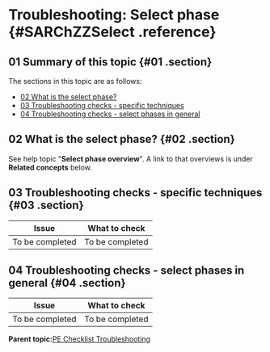 # Troubleshooting: Select phase {#SARChZZSelect .reference}

## 01 Summary of this topic {#01 .section}

The sections in this topic are as follows:

-   [02 What is the select phase?](#02)
-   [03 Troubleshooting checks - specific techniques](#03)
-   [04 Troubleshooting checks - select phases in general](#04)

## 02 What is the select phase? {#02 .section}

See help topic "**Select phase overview**". A link to that overviews is under **Related concepts** below.

## 03 Troubleshooting checks - specific techniques {#03 .section}

|Issue|What to check|
|-----|-------------|
|To be completed|To be completed|

## 04 Troubleshooting checks - select phases in general {#04 .section}

|Issue|What to check|
|-----|-------------|
|To be completed|To be completed|

**Parent topic:**[PE Checklist Troubleshooting](../html/AAR905PMChecklistTr.md)

